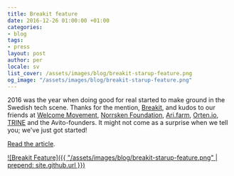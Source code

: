 ```yaml
---
title: Breakit feature
date: 2016-12-26 01:00:00 +01:00
categories:
- blog
tags:
- press
layout: post
author: per
locale: sv
list_cover: /assets/images/blog/breakit-starup-feature.png
og_image: "/assets/images/blog/breakit-starup-feature.png"
---
```


2016 was the year when doing good for real started to make ground in the Swedish tech scene.
Thanks for the mention, [Breakit](http://www.breakit.se/), and kudos to our friends at [Welcome Movement](http://welcomemovement.se/), [Norrsken Foundation](http://norrskenfoundation.org/), [Ari.farm](https://www.ari.farm/), [Orten.io](http://www.orten.io/), [TRINE](https://www.jointrine.com/) and the Avito-founders.
It might not come as a surprise when we tell you; we've just got started!

[Read the article](http://www.breakit.se/artikel/5926/har-ar-startup-profilerna-som-forsoker-gora-varlden-lite-battre).

[![Breakit Feature]({{ "/assets/images/blog/breakit-starup-feature.png" | prepend: site.github.url }})](http://www.breakit.se/artikel/5926/har-ar-startup-profilerna-som-forsoker-gora-varlden-lite-battre)


